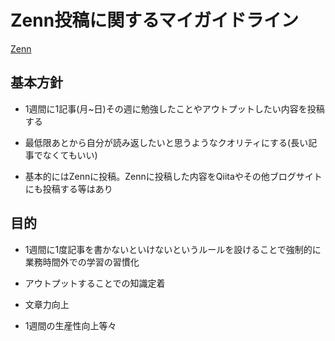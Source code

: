# Zenn投稿に関するマイガイドライン

[Zenn](https://zenn.dev/hirohiro_sys)

## 基本方針

* 1週間に1記事(月~日)その週に勉強したことやアウトプットしたい内容を投稿する

* 最低限あとから自分が読み返したいと思うようなクオリティにする(長い記事でなくてもいい)

* 基本的にはZennに投稿。Zennに投稿した内容をQiitaやその他ブログサイトにも投稿する等はあり

## 目的

* 1週間に1度記事を書かないといけないというルールを設けることで強制的に業務時間外での学習の習慣化

* アウトプットすることでの知識定着

* 文章力向上

* 1週間の生産性向上等々
